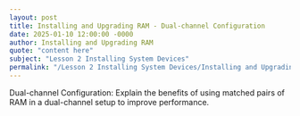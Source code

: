 ```yaml
---
layout: post
title: Installing and Upgrading RAM - Dual-channel Configuration
date: 2025-01-10 12:00:00 -0000
author: Installing and Upgrading RAM
quote: "content here"
subject: "Lesson 2 Installing System Devices"
permalink: "/Lesson 2 Installing System Devices/Installing and Upgrading RAM/Installing and Upgrading RAM - Dual-channel Configuration"
---
```


Dual-channel Configuration: Explain the benefits of using matched pairs of RAM in a dual-channel setup to improve performance.
